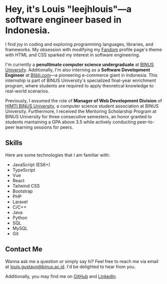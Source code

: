 # Hey, it's Louis "leejhlouis"—a software engineer based in Indonesia.

I find joy in coding and exploring programming languages, libraries, and frameworks. My obsession with modifying my [Fandom](https://www.fandom.com/) profile page's theme with HTML and CSS sparked my interest in software engineering.

I'm currently a **penultimate computer science undergraduate** at [BINUS University](https://binus.ac.id/). Additionally, I'm also interning as a **Software Development Engineer** at [Blibli.com](https://blibli.com)—a pioneering e-commerce giant in Indonesia. This internship is part of BINUS University's specialized final-year enrichment program, where students are required to apply theoretical knowledge to real-world scenarios.

Previously, I assumed the role of **Manager of Web Development Division** of [HIMTI BINUS University](https://himti.or.id/), a computer science student association at BINUS University. Furthermore, I received the Mentoring Scholarship Program at BINUS University for three consecutive semesters, an honor granted to students mantaining a GPA above 3.5 while actively conducting peer-to-peer learning sessions for peers.

## Skills

Here are some technologies that I am familiar with:

- JavaScript (ES6+)
- TypeScript
- Vue
- React
- Tailwind CSS
- Bootstrap
- PHP
- Laravel
- C/C++
- Java
- Python
- SQL
- MySQL
- Git

## Contact Me

Wanna ask me a question or simply say hi? Feel free to reach me via email at [louis.gustavo@binus.ac.id](mailto:louis.gustavo@binus.ac.id). I'd be delighted to hear from you.

Additionally, you may find me on [GitHub](https://github.com/leejhlouis) and [LinkedIn](https://linkedin.com/in/louis-gustavo).
